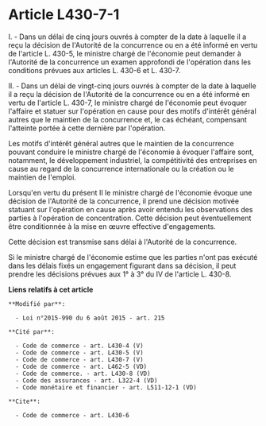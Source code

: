 # Article L430-7-1

I. - Dans un délai de cinq jours ouvrés à compter de la date à laquelle il a reçu la décision de l'Autorité de la concurrence
ou en a été informé en vertu de l'article L. 430-5, le ministre chargé de l'économie peut demander à l'Autorité de la
concurrence un examen approfondi de l'opération dans les conditions prévues aux articles L. 430-6 et L. 430-7. 

II. - Dans un délai de vingt-cinq jours ouvrés à compter de la date à laquelle il a reçu la décision de l'Autorité de la
concurrence ou en a été informé en vertu de l'article L. 430-7, le ministre chargé de l'économie peut évoquer l'affaire et
statuer sur l'opération en cause pour des motifs d'intérêt général autres que le maintien de la concurrence et, le cas
échéant, compensant l'atteinte portée à cette dernière par l'opération. 

Les motifs d'intérêt général autres que le maintien de la concurrence pouvant conduire le ministre chargé de l'économie à
évoquer l'affaire sont, notamment, le développement industriel, la compétitivité des entreprises en cause au regard de la
concurrence internationale ou la création ou le maintien de l'emploi. 

Lorsqu'en vertu du présent II le ministre chargé de l'économie évoque une décision de l'Autorité de la concurrence, il prend
une décision motivée statuant sur l'opération en cause après avoir entendu les observations des parties à l'opération de
concentration. Cette décision peut éventuellement être conditionnée à la mise en œuvre effective d'engagements. 

Cette décision est transmise sans délai à l'Autorité de la concurrence.

Si le ministre chargé de l'économie estime que les parties n'ont pas exécuté dans les délais fixés un engagement figurant
dans sa décision, il peut prendre les décisions prévues aux 1° à 3° du IV de l'article L. 430-8.

**Liens relatifs à cet article**

	**Modifié par**:

	  - Loi n°2015-990 du 6 août 2015 - art. 215

	**Cité par**:

	  - Code de commerce - art. L430-4 (V)
	  - Code de commerce - art. L430-5 (V)
	  - Code de commerce - art. L430-7 (V)
	  - Code de commerce - art. L462-5 (VD)
	  - Code de commerce. - art. L430-8 (VD)
	  - Code des assurances - art. L322-4 (VD)
	  - Code monétaire et financier - art. L511-12-1 (VD)

	**Cite**:

	  - Code de commerce - art. L430-6
